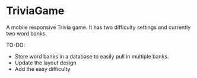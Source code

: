 # TriviaGame

A mobile responsive Trivia game. It has two difficulty settings and currently two word banks. 

TO-DO:
- Store word banks in a database to easily pull in multiple banks.
- Update the layout design
- Add the easy difficulty
